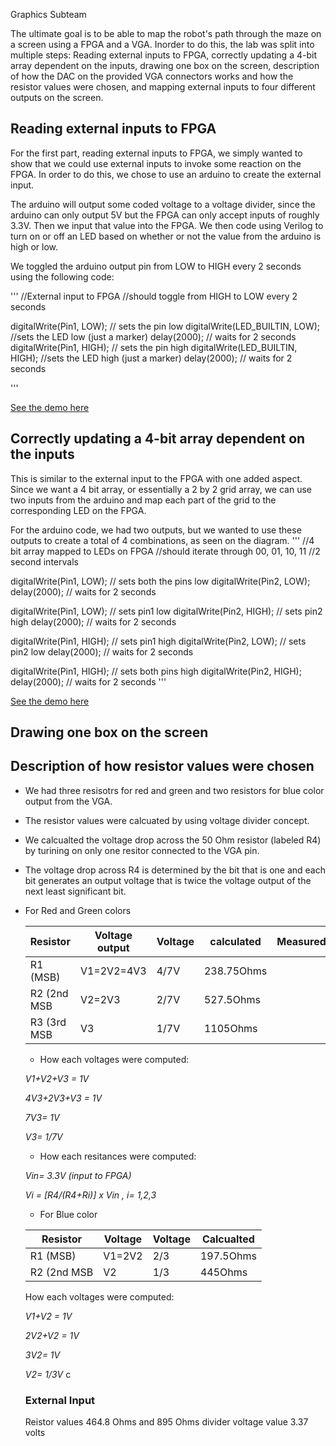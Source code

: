 
Graphics Subteam

The ultimate goal is to be able to map the robot's path through the maze on a screen using a FPGA and a VGA. Inorder to do this, the lab was split into multiple steps: Reading external inputs to FPGA, correctly updating a 4-bit array dependent on the inputs, drawing one box on the screen, description of how the DAC on the provided VGA connectors works and how the resistor values were chosen, and mapping external inputs to four different outputs on the screen.


## Reading external inputs to FPGA


For the first part, reading external inputs to FPGA, we simply wanted to show that we could use external inputs to invoke some reaction on the FPGA. In order to do this, we chose to use an arduino to create the external input.

The arduino will output some coded voltage to a voltage divider, since the arduino can only output 5V but the FPGA can only accept inputs of roughly 3.3V. Then we input that value into the FPGA. We then code using Verilog to turn on or off an LED based on whether or not the value from the arduino is high or low.


We toggled the arduino output pin from LOW to HIGH every 2 seconds using the following code:

'''
  //External input to FPGA
  //should toggle from HIGH to LOW every 2 seconds
  
  digitalWrite(Pin1, LOW);         // sets the pin low
  digitalWrite(LED_BUILTIN, LOW);  //sets the LED low (just a marker)
  delay(2000);                     // waits for 2 seconds
  digitalWrite(Pin1, HIGH);        // sets the pin high
  digitalWrite(LED_BUILTIN, HIGH); //sets the LED high (just a marker)
  delay(2000);                     // waits for 2 seconds

'''

[See the demo here]()


## Correctly updating a 4-bit array dependent on the inputs

This is similar to the external input to the FPGA with one added aspect. Since we want a 4 bit array, or essentially a 2 by 2 grid array, we can use two inputs from the arduino and map each part of the grid to the corresponding LED on the FPGA.

For the arduino code, we had two outputs, but we wanted to use these outputs to create a total of 4 combinations, as seen on the diagram.
'''
  //4 bit array mapped to LEDs on FPGA
  //should iterate through 00, 01, 10, 11 
  //2 second intervals
  
digitalWrite(Pin1, LOW);      // sets both the pins low
digitalWrite(Pin2, LOW);      
delay(2000);                  // waits for 2 seconds

digitalWrite(Pin1, LOW);      // sets pin1 low
digitalWrite(Pin2, HIGH);     // sets pin2 high
delay(2000);                  // waits for 2 seconds


digitalWrite(Pin1, HIGH);     // sets pin1 high
digitalWrite(Pin2, LOW);      // sets pin2 low
delay(2000);                  // waits for 2 seconds


digitalWrite(Pin1, HIGH);     // sets both pins high
digitalWrite(Pin2, HIGH);     
delay(2000);                  // waits for 2 seconds
'''

[See the demo here]()

## Drawing one box on the screen

## Description of how resistor values were chosen

* We had three resisotrs for red and green and two resistors for blue color output from the VGA.
* The resistor values were calcuated by using voltage divider concept. 
* We calcualted the voltage drop across the 50 Ohm resistor (labeled R4) by turining on only one resitor connected to the VGA pin. 
* The voltage drop across R4 is determined by the bit that is one and each bit generates an output voltage that is twice the voltage output of the next least significant bit. 
* For Red and Green colors

   | Resistor    | Voltage output|  Voltage  |calculated | Measured|
   | ----------- | ------------- |-----------|---------- |-------- |
   | R1  (MSB)   | V1=2V2=4V3    | 4/7V      |238.75Ohms |         |
   | R2  (2nd MSB| V2=2V3        | 2/7V      |527.5Ohms  |         |
   | R3  (3rd MSB| V3            | 1/7V      |1105Ohms   |         |
   
   * How each voltages were computed:
   
   *V1+V2+V3 = 1V*
   
   *4V3+2V3+V3 = 1V*
   
   *7V3= 1V*
   
   *V3= 1/7V*
   
   * How each resitances were computed:
   
   _Vin= 3.3V (input to FPGA)_
   
   _Vi = [R4/(R4+Ri)] x Vin , i= 1,2,3_ 
   
  * For Blue color
  
   | Resistor    | Voltage    |  Voltage  |Calcualted|
   | ----------- | -----------|-----------|----------|
   | R1  (MSB)   | V1=2V2     | 2/3       |197.5Ohms |
   | R2  (2nd MSB| V2         | 1/3       |445Ohms   |
   
   How each voltages were computed:
   
   *V1+V2 = 1V*
   
   *2V2+V2 = 1V*
   
   *3V2= 1V*
   
   *V2= 1/3V*
   c
   ### External Input
   Reistor values 464.8 Ohms and 895 Ohms
   divider voltage value 3.37 volts
  
  
  
   
